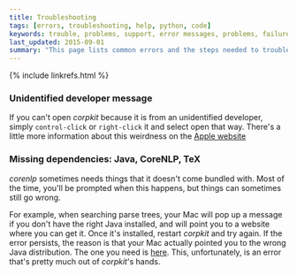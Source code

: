 ```yaml
---
title: Troubleshooting
tags: [errors, troubleshooting, help, python, code]
keywords: trouble, problems, support, error messages, problems, failure, error, #fail
last_updated: 2015-09-01
summary: "This page lists common errors and the steps needed to troubleshoot them."
---
```

{% include linkrefs.html %} 

### Unidentified developer message

If you can't open *corpkit* because it is from an unidentified developer, simply `control-click` or `right-click` it and select open that way. There's a little more information about this weirdness on the [Apple website](https://support.apple.com/kb/PH14369?locale=en_US)

### Missing dependencies: Java, CoreNLP, TeX

*corenlp* sometimes needs things that it doesn't come bundled with. Most of the time, you'll be prompted when this happens, but things can sometimes still go wrong.

For example, when searching parse trees, your Mac will pop up a message if you don't have the right Java installed, and will point you to a website where you can get it. Once it's installed, restart *corpkit* and try again. If the error persists, the reason is that your Mac actually pointed you to the wrong Java distribution. The one you need is [here](https://support.apple.com/downloads/DL1572/en_US/javaforosx.dmg). This, unfortunately, is an error that's pretty much out of *corpkit*'s hands.